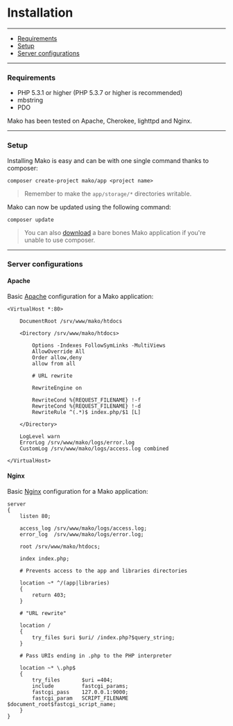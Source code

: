 # Installation

--------------------------------------------------------

* [Requirements](#requirements)
* [Setup](#setup)
* [Server configurations](#server_configurations)

--------------------------------------------------------

<a id="requirements"></a>

### Requirements

* PHP 5.3.1 or higher (PHP 5.3.7 or higher is recommended)
* mbstring
* PDO

Mako has been tested on Apache, Cherokee, lighttpd and Nginx.

--------------------------------------------------------

<a id="setup"></a>

### Setup

Installing Mako is easy and can be with one single command thanks to composer:

	composer create-project mako/app <project name>

> Remember to make the ```app/storage/*``` directories writable.

Mako can now be updated using the following command:

	composer update

> You can also [download](:base_url:/download) a bare bones Mako application if you're unable to use composer.

--------------------------------------------------------

<a id="server_configurations"></a>

### Server configurations

#### Apache

Basic [Apache](http://www.apache.org/) configuration for a Mako application:

	<VirtualHost *:80>

		DocumentRoot /srv/www/mako/htdocs

		<Directory /srv/www/mako/htdocs>

			Options -Indexes FollowSymLinks -MultiViews
			AllowOverride All
			Order allow,deny
			allow from all

			# URL rewrite

			RewriteEngine on

			RewriteCond %{REQUEST_FILENAME} !-f
			RewriteCond %{REQUEST_FILENAME} !-d
			RewriteRule ^(.*)$ index.php/$1 [L]

		</Directory>

		LogLevel warn
		ErrorLog /srv/www/mako/logs/error.log
		CustomLog /srv/www/mako/logs/access.log combined
		
	</VirtualHost>

#### Nginx

Basic [Nginx](http://nginx.org/) configuration for a Mako application:

	server
	{
		listen 80;

		access_log /srv/www/mako/logs/access.log;
		error_log  /srv/www/mako/logs/error.log;

		root /srv/www/mako/htdocs;

		index index.php;

		# Prevents access to the app and libraries directories

		location ~* ^/(app|libraries)
		{
			return 403;
		}

		# "URL rewrite"

		location /
		{
			try_files $uri $uri/ /index.php?$query_string;
		}

		# Pass URIs ending in .php to the PHP interpreter

		location ~* \.php$
		{
			try_files       $uri =404;
			include         fastcgi_params;
			fastcgi_pass    127.0.0.1:9000;
			fastcgi_param   SCRIPT_FILENAME $document_root$fastcgi_script_name;
		}
	}